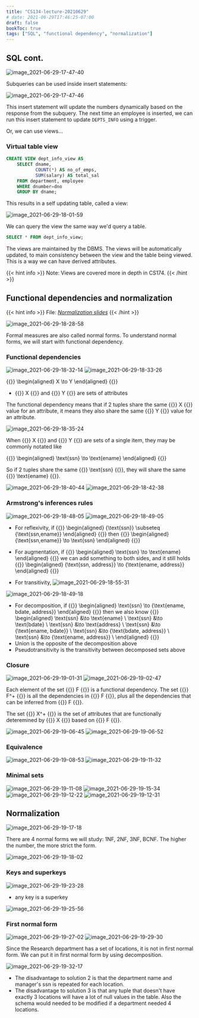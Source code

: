 ```yaml
---
title: "CS134-lecture-20210629"
# date: 2021-06-29T17:46:25-07:00
draft: false
bookToc: true
tags: ["SQL", "functional dependency", "normalization"]
---
```


## SQL cont.

![image_2021-06-29-17-47-40](/notes/image_2021-06-29-17-47-40.png)

Subqueries can be used inside insert statements:

![image_2021-06-29-17-47-46](/notes/image_2021-06-29-17-47-46.png)

This insert statement will update the numbers dynamically based on the response from the subquery.
The next time an employee is inserted, we can run this insert statement to update `DEPTS_INFO` using a trigger.

Or, we can use views...

### Virtual table view

```sql
CREATE VIEW dept_info_view AS
    SELECT dname,
           COUNT(*) AS no_of_emps,
           SUM(salary) AS total_sal
    FROM department, employee
    WHERE dnumber=dno
    GROUP BY dname;
```

This results in a self updating table, called a view:

![image_2021-06-29-18-01-59](/notes/image_2021-06-29-18-01-59.png)

We can query the view the same way we'd query a table.

```sql
SELECT * FROM dept_info_view;
```

The views are maintained by the DBMS.
The views will be automatically updated, to main consistency between the view and the table being viewed.
This is a way we can have derived attributes.

{{< hint info >}}
Note: Views are covered more in depth in CS174.
{{< /hint >}}

## Functional dependencies and normalization

{{< hint info >}}
File: [*Normalization slides*](/notes/134-7.pdf) 
{{< /hint >}}

![image_2021-06-29-18-28-58](/notes/image_2021-06-29-18-28-58.png)

Formal measures are also called normal forms.
To understand normal forms, we will start with functional dependency.

### Functional dependencies

![image_2021-06-29-18-32-14](/notes/image_2021-06-29-18-32-14.png)
![image_2021-06-29-18-33-26](/notes/image_2021-06-29-18-33-26.png)

{{<k display>}}
\begin{aligned}
    X \to Y
\end{aligned}
{{</k>}}

- {{<k>}} X {{</k>}} and {{<k>}} Y {{</k>}} are sets of attributes

The functional dependency means that if 2 tuples share the same {{<k>}} X {{</k>}} value for an attribute, it means
they also share the same {{<k>}} Y {{</k>}} value for an attribute.

![image_2021-06-29-18-35-24](/notes/image_2021-06-29-18-35-24.png)

When {{<k>}} X {{</k>}} and {{<k>}} Y {{</k>}} are sets of a single item, they may be commonly notated like

{{<k display>}}
\begin{aligned}
    \text{ssn} \to \text{ename}
\end{aligned}
{{</k>}}

So if 2 tuples share the same {{<k>}} \text{ssn} {{</k>}}, they will share the same {{<k>}} \text{ename} {{</k>}}.

![image_2021-06-29-18-40-44](/notes/image_2021-06-29-18-40-44.png)
![image_2021-06-29-18-42-38](/notes/image_2021-06-29-18-42-38.png)

### Armstrong's inferences rules

![image_2021-06-29-18-48-05](/notes/image_2021-06-29-18-48-05.png)
![image_2021-06-29-18-49-05](/notes/image_2021-06-29-18-49-05.png)

- For reflexivity, if
{{<k display>}}
\begin{aligned}
    \{\text{ssn}\} \subseteq \{\text{ssn,ename}\}
\end{aligned}
{{</k>}}
then
{{<k display>}}
\begin{aligned}
    \{\text{ssn,ename}\} \to \text{ssn}
\end{aligned}
{{</k>}}

- For augmentation, if
{{<k display>}}
\begin{aligned}
    \text{ssn} \to \text{ename}
\end{aligned}
{{</k>}}
we can add something to both sides, and it still holds
{{<k display>}}
\begin{aligned}
    \{\text{ssn, address}\} \to \{\text{ename, address}\}
\end{aligned}
{{</k>}}

- For transitivity,
![image_2021-06-29-18-55-31](/notes/image_2021-06-29-18-55-31.png)

![image_2021-06-29-18-49-18](/notes/image_2021-06-29-18-49-18.png)

- For decomposition, if
{{<k display>}}
\begin{aligned}
    \text{ssn} \to \{\text{ename, bdate, address}\}
\end{aligned}
{{</k>}}
then we also know
{{<k display>}}
\begin{aligned}
    \text{ssn} &\to \text{ename} \\
    \text{ssn} &\to \text{bdate} \\
    \text{ssn} &\to \text{address} \\
    \text{ssn} &\to \{\text{ename, bdate}\} \\
    \text{ssn} &\to \{\text{bdate, address}\} \\
    \text{ssn} &\to \{\text{ename, address}\} \\
\end{aligned}
{{</k>}}
- Union is the opposite of the decomposition above
- Pseudotransitivity is the transitivity between decomposed sets above

### Closure

![image_2021-06-29-19-01-31](/notes/image_2021-06-29-19-01-31.png)
![image_2021-06-29-19-02-47](/notes/image_2021-06-29-19-02-47.png)

Each element of the set {{<k>}} F {{</k>}} is a functional dependency.
The set {{<k>}} F^+ {{</k>}} is all the dependencies in {{<k>}} F {{</k>}}, plus all the dependencies 
that can be inferred from {{<k>}} F {{</k>}}.

The set {{<k>}} X^+ {{</k>}} is the set of attributes that are functionally deteremined by {{<k>}} X {{</k>}} based on {{<k>}} F {{</k>}}.

![image_2021-06-29-19-06-45](/notes/image_2021-06-29-19-06-45.png)
![image_2021-06-29-19-06-52](/notes/image_2021-06-29-19-06-52.png)

### Equivalence

![image_2021-06-29-19-08-53](/notes/image_2021-06-29-19-08-53.png)
![image_2021-06-29-19-11-32](/notes/image_2021-06-29-19-11-32.png)

### Minimal sets

![image_2021-06-29-19-11-08](/notes/image_2021-06-29-19-11-08.png)
![image_2021-06-29-19-15-34](/notes/image_2021-06-29-19-15-34.png)
![image_2021-06-29-19-12-22](/notes/image_2021-06-29-19-12-22.png)
![image_2021-06-29-19-12-31](/notes/image_2021-06-29-19-12-31.png)

## Normalization

![image_2021-06-29-19-17-18](/notes/image_2021-06-29-19-17-18.png)

There are 4 normal forms we will study: 1NF, 2NF, 3NF, BCNF.
The higher the number, the more strict the form.

![image_2021-06-29-19-18-02](/notes/image_2021-06-29-19-18-02.png)

### Keys and superkeys

![image_2021-06-29-19-23-28](/notes/image_2021-06-29-19-23-28.png)

- any key is a superkey

![image_2021-06-29-19-25-56](/notes/image_2021-06-29-19-25-56.png)

### First normal form

![image_2021-06-29-19-27-02](/notes/image_2021-06-29-19-27-02.png)
![image_2021-06-29-19-29-30](/notes/image_2021-06-29-19-29-30.png)

Since the Research department has a set of locations, it is not in first normal form.
We can put it in first normal form by using decomposition.

![image_2021-06-29-19-32-17](/notes/image_2021-06-29-19-32-17.png)

- The disadvantage to solution 2 is that the department name and manager's ssn is repeated for each location.
- The disadvantage to solution 3 is that any tuple that doesn't have exactly 3 locations will have a lot of null values in the table.
Also the schema would needed to be modified if a department needed 4 locations.


